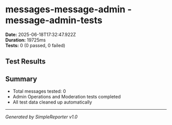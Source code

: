 # messages-message-admin - message-admin-tests

**Date:** 2025-06-18T17:32:47.922Z  
**Duration:** 19725ms  
**Tests:** 0 (0 passed, 0 failed)

## Test Results



## Summary

- Total messages tested: 0
- Admin Operations and Moderation tests completed
- All test data cleaned up automatically

---
*Generated by SimpleReporter v1.0*
